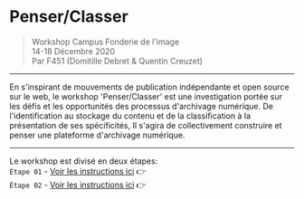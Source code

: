 # Penser/Classer

> Workshop Campus Fonderie de l'image  
> 14-18 Décembre 2020  
> Par F451 (Domitille Debret & Quentin Creuzet)  

--------------

En s'inspirant de mouvements de publication indépendante et open source sur le web, le workshop 'Penser/Classer' est une investigation portée sur les défis et les opportunités des processus d'archivage numérique. De l'identification au stockage du contenu et de la classification à la présentation de ses spécificités, Il s'agira de collectivement construire et penser une plateforme d'archivage numérique.

--------------

Le workshop est divisé en deux étapes:  
`Étape 01` - [Voir les instructions ici](https://github.com/domitille-f451/workshop/blob/main/%C3%89tape01.md) :point_right:  
`Étape 02` - [Voir les instructions ici](https://github.com/domitille-f451/workshop/blob/main/%C3%89tape02.md) :point_right:

